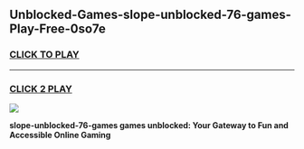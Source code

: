 
## Unblocked-Games-slope-unblocked-76-games-Play-Free-0so7e
<h3>
<a href="https://premium76.site?title=slope-unblocked-76-games&ref=24M">CLICK TO PLAY</a></h3>
<hr>

<h3>
<a href="https://premium76.site?title=slope-unblocked-76-games&ref=24M">CLICK 2 PLAY</a>
  
</h3>

<a href="https://premium76.site?title=slope-unblocked-76-games&ref=24M"><img src="https://clearcache.store/games.png"></a>


**slope-unblocked-76-games games unblocked: Your Gateway to Fun and Accessible Online Gaming**
